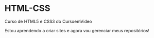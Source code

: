 <html lang="pt-br">

# HTML-CSS

 Curso de HTML5 e CSS3 do CursoemVideo

Estou aprendendo a criar sites e agora vou gerenciar meus repositórios!